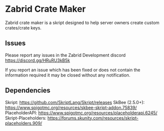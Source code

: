 # Zabrid Crate Maker
Zabrid crate maker is a skript designed to help server owners create custom crates/crate keys.

## Issues
Please report any issues in the Zabrid Development discord https://discord.gg/HRuRU3kB5k

If you report an issue which has been fixed or does not contain the information required it may be closed without any notification.

## Dependencies
Skript: https://github.com/SkriptLang/Skript/releases
SkBee (2.5.0+): https://www.spigotmc.org/resources/skbee-skript-addon.75839/
PlaceholderAPI: https://www.spigotmc.org/resources/placeholderapi.6245/
Skript-Placeholders: https://forums.skunity.com/resources/skript-placeholders.909/
